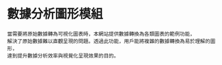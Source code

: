 # 數據分析圖形模組

    當需要將原始數據轉為可視化圖表時，本網站提供數據轉換為各類圖表的範例功能，
    解決了原始數據難以直觀呈現的問題。透過此功能，用戶能將複雜的數據轉換為易於理解的圖形，
    達到提升數據分析效率與視覺化呈現效果的目的。
